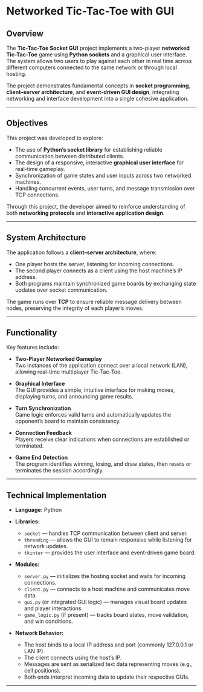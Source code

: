 # Networked Tic-Tac-Toe with GUI

## Overview
The **Tic-Tac-Toe Socket GUI** project implements a two-player **networked Tic-Tac-Toe** game using **Python sockets** and a graphical user interface.  
The system allows two users to play against each other in real time across different computers connected to the same network or through local hosting.  

The project demonstrates fundamental concepts in **socket programming**, **client–server architecture**, and **event-driven GUI design**, integrating networking and interface development into a single cohesive application.

---

## Objectives
This project was developed to explore:
- The use of **Python’s socket library** for establishing reliable communication between distributed clients.
- The design of a responsive, interactive **graphical user interface** for real-time gameplay.
- Synchronization of game states and user inputs across two networked machines.
- Handling concurrent events, user turns, and message transmission over TCP connections.

Through this project, the developer aimed to reinforce understanding of both **networking protocols** and **interactive application design**.

---

## System Architecture
The application follows a **client–server architecture**, where:
- One player hosts the server, listening for incoming connections.
- The second player connects as a client using the host machine’s IP address.
- Both programs maintain synchronized game boards by exchanging state updates over socket communication.

The game runs over **TCP** to ensure reliable message delivery between nodes, preserving the integrity of each player’s moves.

---

## Functionality
Key features include:

- **Two-Player Networked Gameplay**  
  Two instances of the application connect over a local network (LAN), allowing real-time multiplayer Tic-Tac-Toe.

- **Graphical Interface**  
  The GUI provides a simple, intuitive interface for making moves, displaying turns, and announcing game results.

- **Turn Synchronization**  
  Game logic enforces valid turns and automatically updates the opponent’s board to maintain consistency.

- **Connection Feedback**  
  Players receive clear indications when connections are established or terminated.

- **Game End Detection**  
  The program identifies winning, losing, and draw states, then resets or terminates the session accordingly.

---

## Technical Implementation
- **Language:** Python  
- **Libraries:**  
  - `socket` — handles TCP communication between client and server.  
  - `threading` — allows the GUI to remain responsive while listening for network updates.  
  - `tkinter` — provides the user interface and event-driven game board.  

- **Modules:**  
  - `server.py` — initializes the hosting socket and waits for incoming connections.  
  - `client.py` — connects to a host machine and communicates move data.  
  - `gui.py` (or integrated GUI logic) — manages visual board updates and player interactions.  
  - `game_logic.py` (if present) — tracks board states, move validation, and win conditions.

- **Network Behavior:**  
  - The host binds to a local IP address and port (commonly 127.0.0.1 or LAN IP).  
  - The client connects using the host’s IP.  
  - Messages are sent as serialized text data representing moves (e.g., cell positions).  
  - Both ends interpret incoming data to update their respective GUIs.

---
